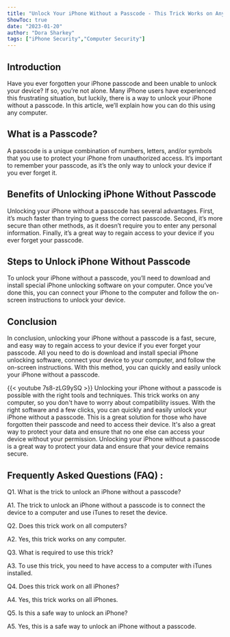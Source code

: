 ```yaml
---
title: "Unlock Your iPhone Without a Passcode - This Trick Works on Any Computer!"
ShowToc: true 
date: "2023-01-20"
author: "Dora Sharkey" 
tags: ["iPhone Security","Computer Security"]
---
```

## Introduction

Have you ever forgotten your iPhone passcode and been unable to unlock your device? If so, you’re not alone. Many iPhone users have experienced this frustrating situation, but luckily, there is a way to unlock your iPhone without a passcode. In this article, we’ll explain how you can do this using any computer.

## What is a Passcode?

A passcode is a unique combination of numbers, letters, and/or symbols that you use to protect your iPhone from unauthorized access. It’s important to remember your passcode, as it’s the only way to unlock your device if you ever forget it.

## Benefits of Unlocking iPhone Without Passcode

Unlocking your iPhone without a passcode has several advantages. First, it’s much faster than trying to guess the correct passcode. Second, it’s more secure than other methods, as it doesn’t require you to enter any personal information. Finally, it’s a great way to regain access to your device if you ever forget your passcode.

## Steps to Unlock iPhone Without Passcode

To unlock your iPhone without a passcode, you’ll need to download and install special iPhone unlocking software on your computer. Once you’ve done this, you can connect your iPhone to the computer and follow the on-screen instructions to unlock your device.

## Conclusion

In conclusion, unlocking your iPhone without a passcode is a fast, secure, and easy way to regain access to your device if you ever forget your passcode. All you need to do is download and install special iPhone unlocking software, connect your device to your computer, and follow the on-screen instructions. With this method, you can quickly and easily unlock your iPhone without a passcode.

{{< youtube 7s8-zLG9ySQ >}} 
Unlocking your iPhone without a passcode is possible with the right tools and techniques. This trick works on any computer, so you don't have to worry about compatibility issues. With the right software and a few clicks, you can quickly and easily unlock your iPhone without a passcode. This is a great solution for those who have forgotten their passcode and need to access their device. It's also a great way to protect your data and ensure that no one else can access your device without your permission. Unlocking your iPhone without a passcode is a great way to protect your data and ensure that your device remains secure.

## Frequently Asked Questions (FAQ) :
Q1. What is the trick to unlock an iPhone without a passcode?

A1. The trick to unlock an iPhone without a passcode is to connect the device to a computer and use iTunes to reset the device.

Q2. Does this trick work on all computers?

A2. Yes, this trick works on any computer.

Q3. What is required to use this trick?

A3. To use this trick, you need to have access to a computer with iTunes installed.

Q4. Does this trick work on all iPhones?

A4. Yes, this trick works on all iPhones.

Q5. Is this a safe way to unlock an iPhone?

A5. Yes, this is a safe way to unlock an iPhone without a passcode.



